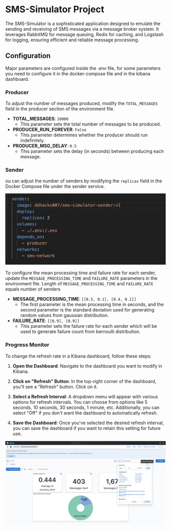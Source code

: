 # SMS-Simulator Project

The SMS-Simulator is a sophisticated application designed to emulate the sending and receiving of SMS messages via a message broker system. It leverages RabbitMQ for message queuing, Redis for caching, and Logstash for logging, ensuring efficient and reliable message processing.

## Configuration

Major parameters are configured inside the .env file, for some parameters you need to configure it in the docker-compose file and in the kibana dashboard.

### Producer

To adjust the number of messages produced, modify the `TOTAL_MESSAGES` field in the producer section of the environment file.

- **TOTAL_MESSAGES**: `10000`
  - This parameter sets the total number of messages to be produced.
- **PRODUCER_RUN_FOREVER**: `False`
  - This parameter determines whether the producer should run indefinitely.
- **PRODUCER_MSG_DELAY**: `0.5`
  - This parameter sets the delay (in seconds) between producing each message.

### Sender

ou can adjust the number of senders by modifying the `replicas` field in the Docker Compose file under the sender service.

![Screenshot of the sender service inside the docker-compose file ](./screenshots/Screenshot.png)

To configure the mean processing time and failure rate for each sender, update the `MESSAGE_PROCESSING_TIME` and `FAILURE_RATE` parameters in the environment file. Length of `MESSAGE_PROCESSING_TIME` and `FAILURE_RATE` equals number of senders

- **MESSAGE_PROCESSING_TIME**: `[[0.5, 0.1], [0.4, 0.1]]`
  - The first parameter is the mean processing time in seconds, and the second parameter is the standard deviation used for generating random values from gaussian distribution.
- **FAILURE_RATE**: `[[0.9], [0.9]]`
  - This parameter sets the failure rate for each sender which will be used to generate failure count from bernoulli distribution.

### Progress Monitor

To change the refresh rate in a Kibana dashboard, follow these steps:

1. **Open the Dashboard**: Navigate to the dashboard you want to modify in Kibana.

2. **Click on "Refresh" Button**: In the top-right corner of the dashboard, you'll see a "Refresh" button. Click on it.

3. **Select a Refresh Interval**: A dropdown menu will appear with various options for refresh intervals. You can choose from options like 5 seconds, 10 seconds, 30 seconds, 1 minute, etc. Additionally, you can select "Off" if you don't want the dashboard to automatically refresh.

4. **Save the Dashboard**: Once you've selected the desired refresh interval, you can save the dashboard if you want to retain this setting for future use.

![Refresh rate](./screenshots/kibana.png)
